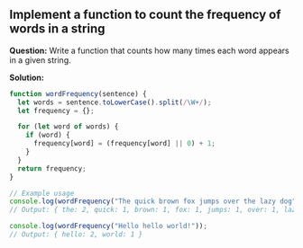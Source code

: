 ## Implement a function to count the frequency of words in a string

**Question:** Write a function that counts how many times each word appears in a given string.

**Solution:**
```javascript
function wordFrequency(sentence) {
  let words = sentence.toLowerCase().split(/\W+/);
  let frequency = {};

  for (let word of words) {
    if (word) {
      frequency[word] = (frequency[word] || 0) + 1;
    }
  }
  return frequency;
}

// Example usage
console.log(wordFrequency("The quick brown fox jumps over the lazy dog")); 
// Output: { the: 2, quick: 1, brown: 1, fox: 1, jumps: 1, over: 1, lazy: 1, dog: 1 }

console.log(wordFrequency("Hello hello world!")); 
// Output: { hello: 2, world: 1 }
